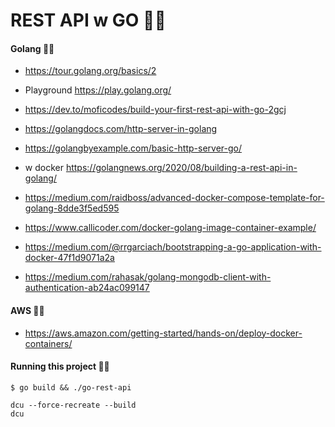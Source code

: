# REST API w GO 🐱‍🐉


#### Golang 🐱‍🚀

* https://tour.golang.org/basics/2
* Playground https://play.golang.org/

* https://dev.to/moficodes/build-your-first-rest-api-with-go-2gcj 
* https://golangdocs.com/http-server-in-golang
* https://golangbyexample.com/basic-http-server-go/
* w docker https://golangnews.org/2020/08/building-a-rest-api-in-golang/
* https://medium.com/raidboss/advanced-docker-compose-template-for-golang-8dde3f5ed595
* https://www.callicoder.com/docker-golang-image-container-example/
* https://medium.com/@rrgarciach/bootstrapping-a-go-application-with-docker-47f1d9071a2a
* https://medium.com/rahasak/golang-mongodb-client-with-authentication-ab24ac099147


#### AWS 🐱‍🏍
* https://aws.amazon.com/getting-started/hands-on/deploy-docker-containers/


#### Running this project 🐱‍💻

```
$ go build && ./go-rest-api
```


```
dcu --force-recreate --build
dcu
```
